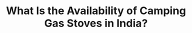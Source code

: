 ---
layout: community
category: community
title: "What Is the Availability of Camping Gas Stoves in India?"
description: "If anyone has spent some time touring in India... what is the availability of camping gas canisters like? "
isTopLevel: false
isSingleLevel: false
isArticle: false
datePublished: 2022-08-25 12:17:00 +0300
dateModified: 2022-08-25 12:17:00 +0300
published: false
---